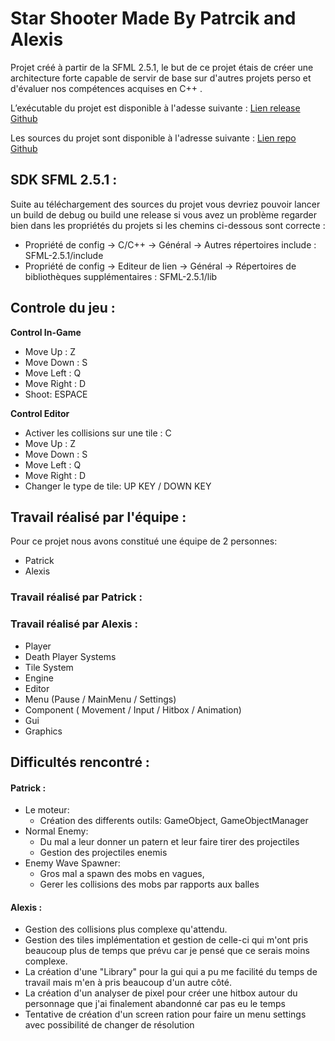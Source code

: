 
# Star Shooter Made By Patrcik and Alexis

Projet créé à partir de la SFML 2.5.1, le but de ce projet étais de créer une architecture forte capable de servir de base sur d'autres projets perso et d'évaluer nos compétences acquises en C++ .

L’exécutable du projet est disponible à l'adesse suivante :
[Lien release Github](https://github.com/AlexisAubineau/Project-Shooter/releases/tag/1.0.0)

Les sources du projet sont disponible à l'adresse suivante :
[Lien repo Github](https://github.com/AlexisAubineau/StarShooter)

## SDK SFML 2.5.1 : 
Suite au téléchargement des sources du projet vous devriez pouvoir lancer un build de debug ou build une release si vous avez un problème regarder bien dans les propriétés du projets si les chemins ci-dessous sont correcte :

 - Propriété de config -> C/C++ -> Général -> Autres répertoires include : SFML-2.5.1/include
 - Propriété de config -> Editeur de lien -> Général -> Répertoires de bibliothèques supplémentaires : SFML-2.5.1/lib

## Controle du jeu : 

**Control In-Game**

 - Move Up : Z
 - Move Down : S
 - Move Left : Q
 - Move Right : D
 - Shoot: ESPACE

**Control Editor**
- Activer les collisions sur une tile : C
- Move Up : Z
- Move Down : S
- Move Left : Q
- Move Right : D
- Changer le type de tile: UP KEY / DOWN KEY

## Travail réalisé par l'équipe :

Pour ce projet nous avons constitué une équipe de 2 personnes:

 - Patrick
 - Alexis

### Travail réalisé par Patrick :


### Travail réalisé par Alexis :

 - Player
 - Death Player Systems
 - Tile System
 - Engine
 - Editor
 - Menu (Pause / MainMenu / Settings)
 - Component ( Movement / Input / Hitbox / Animation)
 - Gui
 - Graphics

## Difficultés rencontré :

 #### Patrick :
 
  - Le moteur:
    * Création des differents outils: GameObject, GameObjectManager
- Normal Enemy:
    * Du mal a leur donner un patern et leur faire tirer des projectiles
    * Gestion des projectiles enemis
- Enemy Wave Spawner:
    * Gros mal a spawn des mobs en vagues, 
    * Gerer les collisions des mobs par rapports aux balles
    
 #### Alexis :
 
- Gestion des collisions plus complexe qu'attendu.
- Gestion des tiles implémentation et gestion de celle-ci qui m'ont pris beaucoup plus de temps que prévu car je pensé que ce serais moins complexe.
- La création d'une "Library" pour la gui qui a pu me facilité du temps de travail mais m'en à pris beaucoup d'un autre côté.
- La création d'un analyser de pixel pour créer une hitbox autour du personnage que j'ai finalement abandonné car pas eu le temps
- Tentative de création d'un screen ration pour faire un menu settings avec possibilité de changer de résolution
